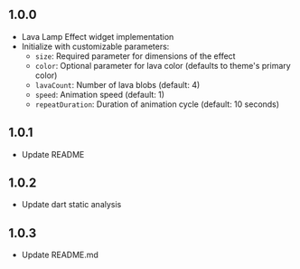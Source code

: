## 1.0.0

* Lava Lamp Effect widget implementation
* Initialize with customizable parameters:
  * `size`: Required parameter for dimensions of the effect
  * `color`: Optional parameter for lava color (defaults to theme's primary color)
  * `lavaCount`: Number of lava blobs (default: 4)
  * `speed`: Animation speed (default: 1)
  * `repeatDuration`: Duration of animation cycle (default: 10 seconds)

## 1.0.1

* Update README

## 1.0.2

* Update dart static analysis

## 1.0.3

* Update README.md